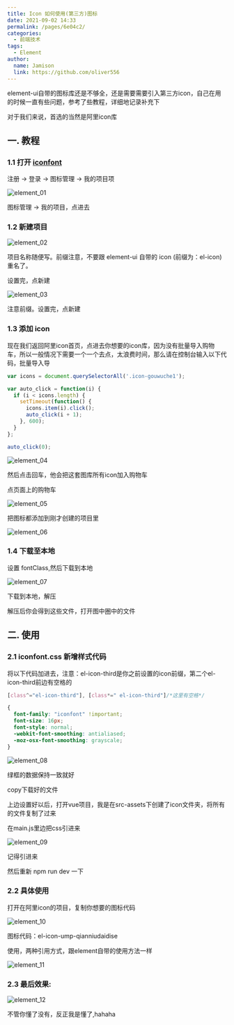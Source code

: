 ```yaml
---
title: Icon 如何使用(第三方)图标
date: 2021-09-02 14:33
permalink: /pages/6e04c2/
categories:
  - 前端技术
tags:
  - Element
author:
  name: Jamison
  link: https://github.com/oliver556
---
```


element-ui自带的图标库还是不够全，还是需要需要引入第三方icon，自己在用的时候一直有些问题，参考了些教程，详细地记录补充下

对于我们来说，首选的当然是阿里icon库

## 一. 教程

### 1.1 打开 [iconfont](https://www.iconfont.cn/)

注册 → 登录 → 图标管理 → 我的项目项

![element_01](https://cdn.staticaly.com/gh/oliver556/image-hosting@master/20220108/element_01.1ww84uogfpds.jpg)

图标管理 → 我的项目，点进去

### 1.2 新建项目

![element_02](https://cdn.staticaly.com/gh/oliver556/image-hosting@master/20220108/element_02.7hvgjgigjg00.jpg)

项目名称随便写。前缀注意，不要跟 element-ui 自带的 icon (前缀为：el-icon)重名了。

设置完，点新建

![element_03](https://cdn.staticaly.com/gh/oliver556/image-hosting@master/20220108/element_03.382mqiqwq1i0.jpg)

注意前缀。设置完，点新建

### 1.3 添加 icon

现在我们返回阿里icon首页，点进去你想要的icon库，因为没有批量导入购物车，所以一般情况下需要一个一个去点，太浪费时间，那么请在控制台输入以下代码，批量导入导

```js
var icons = document.querySelectorAll('.icon-gouwuche1');

var auto_click = function(i) {
  if (i < icons.length) {
    setTimeout(function() {
      icons.item(i).click();
      auto_click(i + 1);
    }, 600);
  }
};

auto_click(0);
```

![element_04](https://cdn.staticaly.com/gh/oliver556/image-hosting@master/20220108/element_04.33z183tb55o0.jpg)

然后点击回车，他会把这套图库所有icon加入购物车

点页面上的购物车

![element_05](https://cdn.staticaly.com/gh/oliver556/image-hosting@master/20220108/element_05.3aflte0kua80.jpg)

把图标都添加到刚才创建的项目里

![element_06](https://cdn.staticaly.com/gh/oliver556/image-hosting@master/20220108/element_06.3yvhajam1di0.jpg)

### 1.4 下载至本地

设置 fontClass,然后下载到本地

![element_07](https://cdn.staticaly.com/gh/oliver556/image-hosting@master/20220108/element_07.w80qp0jq88w.jpg)

下载到本地，解压

解压后你会得到这些文件，打开图中圈中的文件

## 二. 使用

### 2.1 iconfont.css 新增样式代码

将以下代码加进去，注意：el-icon-third是你之前设置的icon前缀，第二个el-icon-third前边有空格的

```css
[class^="el-icon-third"], [class*=" el-icon-third"]/*这里有空格*/

{
  font-family: "iconfont" !important;
  font-size: 16px;
  font-style: normal;
  -webkit-font-smoothing: antialiased;
  -moz-osx-font-smoothing: grayscale;
}
```

![element_08](https://cdn.staticaly.com/gh/oliver556/image-hosting@master/20220108/element_08.7c9b9gpppm80.jpg)

绿框的数据保持一致就好

copy下载好的文件

上边设置好以后，打开vue项目，我是在src-assets下创建了icon文件夹，将所有的文件复制了过来

在main.js里边把css引进来

![element_09](https://cdn.staticaly.com/gh/oliver556/image-hosting@master/20220108/element_09.6iw7bhlaw9s0.jpg)

记得引进来

然后重新 npm run dev 一下

### 2.2 具体使用

打开在阿里icon的项目，复制你想要的图标代码

![element_10](https://cdn.staticaly.com/gh/oliver556/image-hosting@master/20220108/element_10.691qdtwje1k0.jpg)

图标代码：el-icon-ump-qianniudaidise

使用，两种引用方式，跟element自带的使用方法一样

![element_11](https://cdn.staticaly.com/gh/oliver556/image-hosting@master/20220108/element_11.3xe0inqcsa40.jpg)

### 2.3 最后效果:

![element_12](https://cdn.staticaly.com/gh/oliver556/image-hosting@master/20220108/element_12.4zm5axdgjow0.jpg)

不管你懂了没有，反正我是懂了,hahaha
